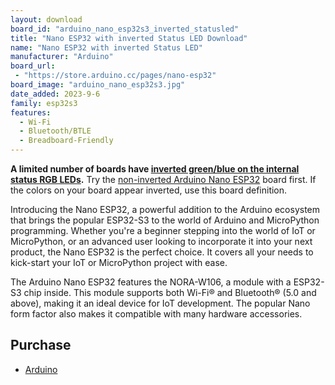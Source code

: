 ```yaml
---
layout: download
board_id: "arduino_nano_esp32s3_inverted_statusled"
title: "Nano ESP32 with inverted Status LED Download"
name: "Nano ESP32 with inverted Status LED"
manufacturer: "Arduino"
board_url:
 - "https://store.arduino.cc/pages/nano-esp32"
board_image: "arduino_nano_esp32s3.jpg"
date_added: 2023-9-6
family: esp32s3
features:
  - Wi-Fi
  - Bluetooth/BTLE
  - Breadboard-Friendly
---
```


**A limited number of boards have [inverted green/blue on the internal status RGB LEDs](https://support.arduino.cc/hc/en-us/articles/9589073738012-About-Nano-ESP32-boards-with-inverted-green-and-blue-pins).** Try the [non-inverted Arduino Nano ESP32](arduino_nano_esp32s3) board first. If the colors on your board appear inverted, use this board definition.

Introducing the Nano ESP32, a powerful addition to the Arduino ecosystem that brings the popular ESP32-S3 to the world of Arduino and MicroPython programming. Whether you're a beginner stepping into the world of IoT or MicroPython, or an advanced user looking to incorporate it into your next product, the Nano ESP32 is the perfect choice. It covers all your needs to kick-start your IoT or MicroPython project with ease.

The Arduino Nano ESP32 features the NORA-W106, a module with a ESP32-S3 chip inside. This module supports both Wi-Fi® and Bluetooth® (5.0 and above), making it an ideal device for IoT development. The popular Nano form factor also makes it compatible with many hardware accessories.

## Purchase
* [Arduino](https://store.arduino.cc/pages/nano-esp32)
